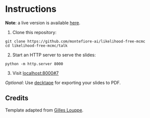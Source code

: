 # Instructions

**Note**: a live version is available [here](https://joerihermans.com/talks/lfmcmc/).

1. Clone this repository:
```
git clone https://github.com/montefiore-ai/likelihood-free-mcmc
cd likelihood-free-mcmc/talk
```
2. Start an HTTP server to serve the slides:
```
python -m http.server 8000
```
3. Visit [localhost:8000#7](http://localhost:8000)

*Optional*:
Use [decktape](https://github.com/astefanutti/decktape) for exporting your slides to PDF.

## Credits

Template adapted from [Gilles Louppe](https://github.com/glouppe/talk-template).
